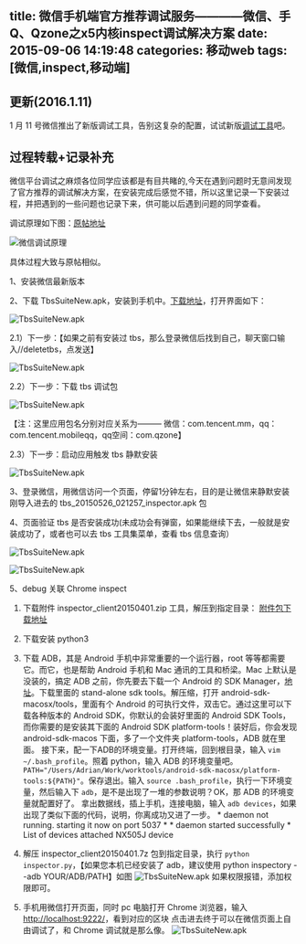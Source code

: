 title: 微信手机端官方推荐调试服务————微信、手Q、Qzone之x5内核inspect调试解决方案
date: 2015-09-06 14:19:48
categories: 移动web
tags: [微信,inspect,移动端]
---
## 更新(2016.1.11)
1 月 11 号微信推出了新版调试工具，告别这复杂的配置，试试新版[调试工具](http://mp.weixin.qq.com/wiki/10/e5f772f4521da17fa0d7304f68b97d7e.html)吧。


## 过程转载+记录补充

微信平台调试之麻烦各位同学应该都是有目共睹的,今天在遇到问题时无意间发现了官方推荐的调试解决方案，在安装完成后感觉不错，所以这里记录一下安装过程，并把遇到的一些问题也记录下来，供可能以后遇到问题的同学查看。

调试原理如下图：[原帖地址](http://bbs.mb.qq.com/thread-243399-1-1.html?fid=93)

![微信调试原理](http://qcyoung.qiniudn.com/qcyoung/微信手机调试服务/微信inspector.png)

具体过程大致与原帖相似。

1、安装微信最新版本

2、下载 TbsSuiteNew.apk，安装到手机中。[下载地址](http://res.imtt.qq.com///tbs_inspect/TbsSuiteNew.zip)，打开界面如下：

![TbsSuiteNew.apk](http://qcyoung.qiniudn.com/qcyoung/微信手机调试服务/tbs工具集.png)

2.1）下一步：【如果之前有安装过 tbs，那么登录微信后找到自己，聊天窗口输入//deletetbs，点发送】

![TbsSuiteNew.apk](http://qcyoung.qiniudn.com/qcyoung/微信手机调试服务/Delete原有tbs.jpeg)

2.2）下一步：下载 tbs 调试包

![TbsSuiteNew.apk](http://qcyoung.qiniudn.com/qcyoung/微信手机调试服务/tbs安装1.png)

【注：这里应用包名分别对应关系为——— 微信：com.tencent.mm，qq：com.tencent.mobileqq，qq空间：com.qzone】

2.3）下一步：启动应用触发 tbs 静默安装

![TbsSuiteNew.apk](http://qcyoung.qiniudn.com/qcyoung/微信手机调试服务/tbs安装2.png)

3、登录微信，用微信访问一个页面，停留1分钟左右，目的是让微信来静默安装刚导入进去的 tbs_20150526_021257_inspector.apk 包

4、页面验证 tbs 是否安装成功(未成功会有弹窗，如果能继续下去，一般就是安装成功了，或者也可以去 tbs 工具集菜单，查看 tbs 信息查询）

![TbsSuiteNew.apk](http://qcyoung.qiniudn.com/qcyoung/微信手机调试服务/tbs安装3.png)

![TbsSuiteNew.apk](http://qcyoung.qiniudn.com/qcyoung/微信手机调试服务/tbs-status.jpg)

5、debug 关联 Chrome inspect

1. 下载附件 inspector_client20150401.zip 工具，解压到指定目录：
[附件包下载地址](http://res.imtt.qq.com///tbs_inspect/wx_sq_webview_debug.zip) 

2. 下载安装 python3

3. 下载 ADB，其是 Android 手机中非常重要的一个运行器，root 等等都需要它。而它，也是帮助 Android 手机和 Mac 通讯的工具和桥梁。Mac 上默认是没装的，搞定 ADB 之前，你先要去下载一个 Android 的 SDK Manager，[地址](http://developer.android.com/sdk/installing/index.html)。下载里面的 stand-alone sdk tools。解压缩，打开 android-sdk-macosx/tools，里面有个 Android 的可执行文件，双击它。通过这里可以下载各种版本的 Android SDK，你默认的会装好里面的 Android SDK Tools，而你需要的是安装其下面的 Android SDK platform-tools！装好后，你会发现 android-sdk-macos 下面，多了一个文件夹 platform-tools，ADB 就在里面。
接下来，配一下ADB的环境变量。打开终端，回到根目录，输入 `vim ~/.bash_profile`。照着 python，输入 ADB 的环境变量吧。`PATH="/Users/Adrian/Work/worktools/android-sdk-macosx/platform-tools:${PATH}"`。保存退出。输入 `source .bash_profile`，执行一下环境变量，然后输入下 `adb`，是不是出现了一堆的参数说明？OK，那 ADB 的环境变量就配置好了。
拿出数据线，插上手机，连接电脑，输入 `adb devices`，如果出现了类似下面的代码，说明，你离成功又进了一步。
\* daemon not running. starting it now on port 5037 *
\* daemon started successfully *
List of devices attached 
NX505J        device

4. 解压 inspector_client20150401.7z 包到指定目录，执行 `python inspector.py`，【如果您本机已经安装了 adb，建议使用 python inspectory --adb YOUR/ADB/PATH】如图
![TbsSuiteNew.apk](http://qcyoung.qiniudn.com/qcyoung/微信手机调试服务/tbs-success.png)
如果权限报错，添加权限即可。

5. 手机用微信打开页面，同时 pc 电脑打开 Chrome 浏览器，输入[http://localhost:9222/](http://localhost:9222/)，看到对应的区块
点击进去终于可以在微信页面上自由调试了，和 Chrome 调试就是那么像。
![TbsSuiteNew.apk](http://qcyoung.qiniudn.com/qcyoung/微信手机调试服务/tbs-webview.png)






